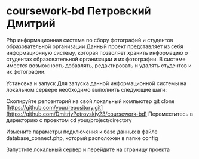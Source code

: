 # coursework-bd Петровский Дмитрий

Php информационная система по сбору фотографий и студентов образовательной организации
Данный проект представляет из себя информационную систему, которая позволяет хранить информацию о студентах образовательной организации и их фотографии. В системе имеется возможность добавлять, редактировать и удалять студентов и их фотографии.

Установка и запуск
Для запуска данной информационной системы на локальном сервере необходимо выполнить следующие шаги:

Скопируйте репозиторий на свой локальный компьютер
git clone [https://github.com/your/repository.git](https://github.com/DmitriyPetrovskiy23/coursework-bd)
Переместитесь в директорию с проектом
cd your/project/directory

Измените параметры подключения к базе данных в файле database_connect.php, который расположен в папке config

Запустите локальный сервер и перейдите на страницу проекта
